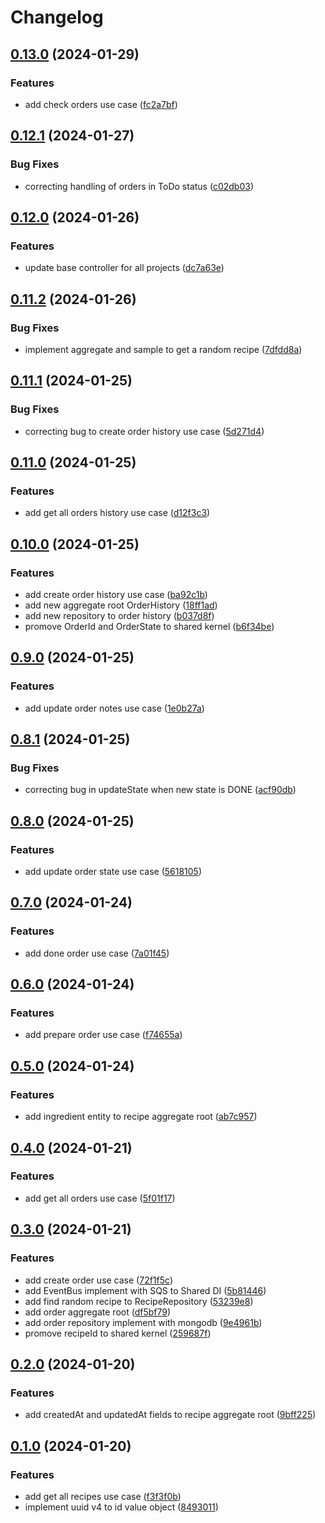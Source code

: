 # Changelog

## [0.13.0](https://github.com/soymichelt/restaurant-microservices/compare/restaurant-kitchen-v0.12.1...restaurant-kitchen-v0.13.0) (2024-01-29)


### Features

* add check orders use case ([fc2a7bf](https://github.com/soymichelt/restaurant-microservices/commit/fc2a7bf9fe862e1d47fc519fa286c2874dfcf090))

## [0.12.1](https://github.com/soymichelt/restaurant-microservices/compare/restaurant-kitchen-v0.12.0...restaurant-kitchen-v0.12.1) (2024-01-27)


### Bug Fixes

* correcting handling of orders in ToDo status ([c02db03](https://github.com/soymichelt/restaurant-microservices/commit/c02db03b77fad4570dbfb099a9210787f7b4c652))

## [0.12.0](https://github.com/soymichelt/restaurant-microservices/compare/restaurant-kitchen-v0.11.2...restaurant-kitchen-v0.12.0) (2024-01-26)


### Features

* update base controller for all projects ([dc7a63e](https://github.com/soymichelt/restaurant-microservices/commit/dc7a63eb5a5f885c37c05c6a72f7e241176c7cba))

## [0.11.2](https://github.com/soymichelt/restaurant-microservices/compare/restaurant-kitchen-v0.11.1...restaurant-kitchen-v0.11.2) (2024-01-26)


### Bug Fixes

* implement aggregate and sample to get a random recipe ([7dfdd8a](https://github.com/soymichelt/restaurant-microservices/commit/7dfdd8a17a6b7a0a8c816fc791086f726506a24d))

## [0.11.1](https://github.com/soymichelt/restaurant-microservices/compare/restaurant-kitchen-v0.11.0...restaurant-kitchen-v0.11.1) (2024-01-25)


### Bug Fixes

* correcting bug to create order history use case ([5d271d4](https://github.com/soymichelt/restaurant-microservices/commit/5d271d468f8037670c7791581b881b459a91be93))

## [0.11.0](https://github.com/soymichelt/restaurant-microservices/compare/restaurant-kitchen-v0.10.0...restaurant-kitchen-v0.11.0) (2024-01-25)


### Features

* add get all orders history use case ([d12f3c3](https://github.com/soymichelt/restaurant-microservices/commit/d12f3c3025b7af8f7eef6380e4fa1b4df61d93d5))

## [0.10.0](https://github.com/soymichelt/restaurant-microservices/compare/restaurant-kitchen-v0.9.0...restaurant-kitchen-v0.10.0) (2024-01-25)


### Features

* add create order history use case ([ba92c1b](https://github.com/soymichelt/restaurant-microservices/commit/ba92c1b3117bd8a2d15d6f4bd3ca9ac25b3726c3))
* add new aggregate root OrderHistory ([18ff1ad](https://github.com/soymichelt/restaurant-microservices/commit/18ff1adc5be6938b42df797edb502c0612b35699))
* add new repository to order history ([b037d8f](https://github.com/soymichelt/restaurant-microservices/commit/b037d8ffd6b4ddc74cb61b952db8d74fbb88ad98))
* promove OrderId and OrderState to shared kernel ([b6f34be](https://github.com/soymichelt/restaurant-microservices/commit/b6f34be089bf1ecfb9d5368a0c189cba230dea83))

## [0.9.0](https://github.com/soymichelt/restaurant-microservices/compare/restaurant-kitchen-v0.8.1...restaurant-kitchen-v0.9.0) (2024-01-25)


### Features

* add update order notes use case ([1e0b27a](https://github.com/soymichelt/restaurant-microservices/commit/1e0b27a627e2370e4a77ad1097bdf887e7fee438))

## [0.8.1](https://github.com/soymichelt/restaurant-microservices/compare/restaurant-kitchen-v0.8.0...restaurant-kitchen-v0.8.1) (2024-01-25)


### Bug Fixes

* correcting bug in updateState when new state is DONE ([acf90db](https://github.com/soymichelt/restaurant-microservices/commit/acf90db8c6f4b74f85334f4d461c2248196bb552))

## [0.8.0](https://github.com/soymichelt/restaurant-microservices/compare/restaurant-kitchen-v0.7.0...restaurant-kitchen-v0.8.0) (2024-01-25)


### Features

* add update order state use case ([5618105](https://github.com/soymichelt/restaurant-microservices/commit/56181059c410668bac65814f0cdd9d5e5fc1e148))

## [0.7.0](https://github.com/soymichelt/restaurant-microservices/compare/restaurant-kitchen-v0.6.0...restaurant-kitchen-v0.7.0) (2024-01-24)


### Features

* add done order use case ([7a01f45](https://github.com/soymichelt/restaurant-microservices/commit/7a01f45f09833f2205e32735863718f1a35959e8))

## [0.6.0](https://github.com/soymichelt/restaurant-microservices/compare/restaurant-kitchen-v0.5.0...restaurant-kitchen-v0.6.0) (2024-01-24)


### Features

* add prepare order use case ([f74655a](https://github.com/soymichelt/restaurant-microservices/commit/f74655a8c33946be4cfe856872a9490eb7623d75))

## [0.5.0](https://github.com/soymichelt/restaurant-microservices/compare/restaurant-kitchen-v0.4.0...restaurant-kitchen-v0.5.0) (2024-01-24)


### Features

* add ingredient entity to recipe aggregate root ([ab7c957](https://github.com/soymichelt/restaurant-microservices/commit/ab7c9578af4640a9898c23e4a78190b9aa8ff3bf))

## [0.4.0](https://github.com/soymichelt/restaurant-microservices/compare/restaurant-kitchen-v0.3.0...restaurant-kitchen-v0.4.0) (2024-01-21)


### Features

* add get all orders use case ([5f01f17](https://github.com/soymichelt/restaurant-microservices/commit/5f01f174405cd7916bea67f3f946b659a495c1c0))

## [0.3.0](https://github.com/soymichelt/restaurant-microservices/compare/restaurant-kitchen-v0.2.0...restaurant-kitchen-v0.3.0) (2024-01-21)


### Features

* add create order use case ([72f1f5c](https://github.com/soymichelt/restaurant-microservices/commit/72f1f5c08bb21d765a6e02dd86d56d49acc2e406))
* add EventBus implement with SQS to Shared DI ([5b81446](https://github.com/soymichelt/restaurant-microservices/commit/5b814466877cbb5d747c60b4b43d7a733fb5d58a))
* add find random recipe to RecipeRepository ([53239e8](https://github.com/soymichelt/restaurant-microservices/commit/53239e89ac08378ecd6eb41a2638c2da5c4b092a))
* add order aggregate root ([df5bf79](https://github.com/soymichelt/restaurant-microservices/commit/df5bf7996f18a61fc252420dfe056e5a38e19531))
* add order repository implement with mongodb ([9e4961b](https://github.com/soymichelt/restaurant-microservices/commit/9e4961b31b02514d1c8db86793e16268039e6d8f))
* promove recipeId to shared kernel ([259687f](https://github.com/soymichelt/restaurant-microservices/commit/259687f4f21089676b21c32a3c8e5456fdddcb81))

## [0.2.0](https://github.com/soymichelt/restaurant-microservices/compare/restaurant-kitchen-v0.1.0...restaurant-kitchen-v0.2.0) (2024-01-20)


### Features

* add createdAt and updatedAt fields to recipe aggregate root ([9bff225](https://github.com/soymichelt/restaurant-microservices/commit/9bff225791cdde2c050bcf262b8aa68605e58757))

## [0.1.0](https://github.com/soymichelt/restaurant-microservices/compare/restaurant-kitchen-v0.0.1...restaurant-kitchen-v0.1.0) (2024-01-20)


### Features

* add get all recipes use case ([f3f3f0b](https://github.com/soymichelt/restaurant-microservices/commit/f3f3f0b52af0f5547f95d70bfe291093b7c9421d))
* implement uuid v4 to id value object ([8493011](https://github.com/soymichelt/restaurant-microservices/commit/8493011e99b081529b0bcffbb9b8678106d12fec))

